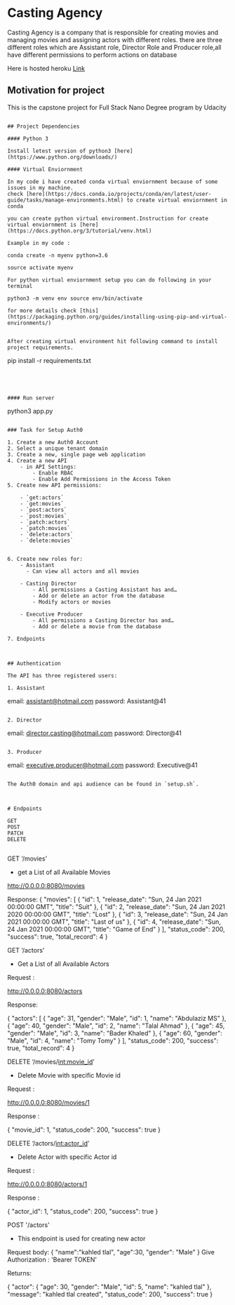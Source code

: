 # Casting Agency
Casting Agency is a company that is responsible for creating movies and managing movies and assigning actors with different roles. there are three different roles which are Assistant role, Director Role and Producer role,all have different permissions to perform actions on database

Here is hosted heroku [Link]()

## Motivation for project 

This is the capstone project for Full Stack Nano Degree program by Udacity


```

## Project Dependencies

#### Python 3 

Install letest version of python3 [here] (https://www.python.org/downloads/)

#### Virtual Enviornment

In my code i have created conda virtual enviornment because of some issues in my machine.
check [here](https://docs.conda.io/projects/conda/en/latest/user-guide/tasks/manage-environments.html) to create virtual enviornment in conda

you can create python virtual environment.Instruction for create virtual enviornment is [here] (https://docs.python.org/3/tutorial/venv.html)

Example in my code :

conda create -n myenv python=3.6

source activate myenv

For python virtual enviornment setup you can do following in your terminal

python3 -m venv env source env/bin/activate

for more details check [this] (https://packaging.python.org/guides/installing-using-pip-and-virtual-environments/)


After creating virtual environment hit following command to install project requirements.

```
pip install -r requirements.txt

```




#### Run server      

```
 python3 app.py 
```

### Task for Setup Auth0 

1. Create a new Auth0 Account
2. Select a unique tenant domain 
3. Create a new, single page web application
4. Create a new API
    - in API Settings:
        - Enable RBAC
        - Enable Add Permissions in the Access Token
5. Create new API permissions:
    
    - `get:actors`
    - `get:movies`
    - `post:actors`
    - `post:movies`
    - `patch:actors`
    - `patch:movies`
    - `delete:actors`
    - `delete:movies`
    

6. Create new roles for:
    - Assistant
      - Can view all actors and all movies

    - Casting Director
        - All permissions a Casting Assistant has and…
        - Add or delete an actor from the database
        - Modify actors or movies

    - Executive Producer
        - All permissions a Casting Director has and…
        - Add or delete a movie from the database

7. Endpoints



## Authentication

The API has three registered users:

1. Assistant

```
email: assistant@hotmail.com
password: Assistant@41
```

2. Director

```
email: director.casting@hotmail.com
password: Director@41
```

3. Producer

```
email: executive.producer@hotmail.com
password: Executive@41
```

The Auth0 domain and api audience can be found in `setup.sh`.



# Endpoints

GET
POST
PATCH
DELETE


```
GET ‘/movies’ 
 
- get a List of all Available Movies

http://0.0.0.0:8080/movies

Response:
{
  "movies": [
    {
      "id": 1,
      "release_date": "Sun, 24 Jan 2021 00:00:00 GMT",
      "title": "Suit"
    },
    {
      "id": 2,
      "release_date": "Sun, 24 Jan 2021 2020 00:00:00 GMT",
      "title": "Lost"
    },
    {
      "id": 3,
      "release_date": "Sun, 24 Jan 2021 00:00:00 GMT",
      "title": "Last of us"
    },
    {
      "id": 4,
      "release_date": "Sun, 24 Jan 2021 00:00:00 GMT",
      "title": "Game of End"
    }
  ],
  "status_code": 200,
  "success": true,
  "total_record": 4
}



GET ‘/actors’

- Get a List of all Available Actors

Request : 

http://0.0.0.0:8080/actors

Response:

{
  "actors": [
    {
      "age": 31,
      "gender": "Male",
      "id": 1,
      "name": "Abdulaziz MS"
    },
    {
      "age": 40,
      "gender": "Male",
      "id": 2,
      "name": "Talal Ahmad"
    },
    {
      "age": 45,
      "gender": "Male",
      "id": 3,
      "name": "Bader Khaled"
    },
    {
      "age": 60,
      "gender": "Male",
      "id": 4,
      "name": "Tomy Tomy"
    }
  ],
  "status_code": 200,
  "success": true,
  "total_record": 4
}




DELETE ‘/movies/<int:movie_id>’

- Delete Movie with specific Movie id

Request :

http://0.0.0.0:8080/movies/1

Response :

{
   "movie_id": 1,
   "status_code": 200,
   "success": true
}


DELETE ‘/actors/<int:actor_id>’
- Delete Actor with specific Actor id

Request  :

http://0.0.0.0:8080/actors/1

Response :

{
   "actor_id": 1,
   "status_code": 200,
   "success": true
}


POST '/actors'
- This endpoint is used for creating new actor

Request body:
{
  "name":"kahled tlal",
  "age":30,
  "gender": "Male"
}
Give Authorization : 'Bearer TOKEN'
    
Returns:

  {
    "actor": {
      "age": 30,
      "gender": "Male",
      "id": 5,
      "name": "kahled tlal"
    },
    "message": "kahled tlal created",
    "status_code": 200,
    "success": true
  }
  


```



    
   






